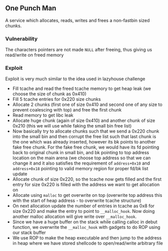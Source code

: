 ## One Punch Man

A service which allocates, reads, writes and frees a non-fastbin sized chunks.

### Vulnerability

The characters pointers are not made `NULL` after freeing, thus giving us read/write on freed memory

### Exploit

Exploit is very much similar to the idea used in lazyhouse challenge

 - Fill tcache and read the freed tcache memory to get heap leak (we choose the size of chunk as 0x410)
 - Fill 5 tcache entries for 0x220 size chunks
 - Allocate 2 chunks (first one of size 0x410 and second one of any size to prevent coalescing with top) and free the first chunk
 - Read memory to get libc leak
 - Allocate huge chunk (again of size 0x410) and another chunk of size 0x210 (this we will use while faking the small bin free list)
 - Now basically try to allocate chunks such that we send a 0x220 chunk into the small bin and then corrupt the free list such that last chunk is the one which was already inserted, however its bk points to another fake free chunk. For the fake free chunk, we would have its fd pointing back to original chunk in small bin, and bk pointing to top address location on the main arena (we choose top address so that we can change it and it also satisfies the requirement of `address+0x10` and `address+0x18` pointing to valid memory region for proper fd/bk list update
 - Allocate chunk of size 0x220, so the tcache now gets filled and the first entry for size 0x220 is filled with the address we want to get allocation on
 - Allocate using `malloc` to get overwrite on top (overwrite top address this with the start of heap address - to overwrite tcache structure)
 - On next allocation update the number of entries in tcache as 0x8 for size 0x220 and make the entry to point to `__malloc_hook`. Now doing another malloc allocation will give write over `__malloc_hook`.
 - Since we have a huge buffer on the stack while calling calloc in debut function, we overwrite the `__malloc_hook` with gadgets to do ROP using our stack buffer
 - We use ROP to make the heap executable and then jump to the address in heap where we have stored shellcode to open/read/write arbitrary file
